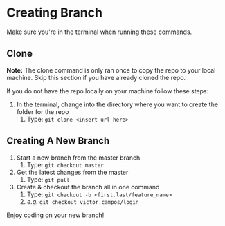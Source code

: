 # Creating Branch
Make sure you're in the terminal when running these commands.

## Clone
**Note:** The clone command is only ran once to copy the repo to your local machine. Skip this section if you have already cloned the repo.

If you do not have the repo locally on your machine follow these steps:
1. In the terminal, change into the directory where you want to create the folder for the repo
   1. Type: `git clone <insert url here>`

## Creating A New Branch
1. Start a new branch from the master branch
   1. Type: `git checkout master`
1. Get the latest changes from the master
   1. Type: `git pull`
1. Create & checkout the branch all in one command
   1. Type: `git checkout -b <first.last/feature_name>`
   1. _e.g._ `git checkout victor.campos/login`

Enjoy coding on your new branch!
